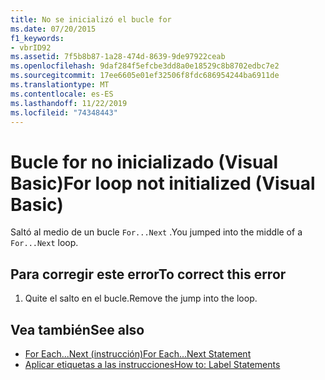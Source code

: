 ```yaml
---
title: No se inicializó el bucle for
ms.date: 07/20/2015
f1_keywords:
- vbrID92
ms.assetid: 7f5b8b87-1a28-474d-8639-9de97922ceab
ms.openlocfilehash: 9daf284f5efcbe3dd8a0e18529c8b8702edbc7e2
ms.sourcegitcommit: 17ee6605e01ef32506f8fdc686954244ba6911de
ms.translationtype: MT
ms.contentlocale: es-ES
ms.lasthandoff: 11/22/2019
ms.locfileid: "74348443"
---
```

# <a name="for-loop-not-initialized-visual-basic"></a><span data-ttu-id="a3028-102">Bucle for no inicializado (Visual Basic)</span><span class="sxs-lookup"><span data-stu-id="a3028-102">For loop not initialized (Visual Basic)</span></span>
<span data-ttu-id="a3028-103">Saltó al medio de un bucle `For...Next` .</span><span class="sxs-lookup"><span data-stu-id="a3028-103">You jumped into the middle of a `For...Next` loop.</span></span>  
  
## <a name="to-correct-this-error"></a><span data-ttu-id="a3028-104">Para corregir este error</span><span class="sxs-lookup"><span data-stu-id="a3028-104">To correct this error</span></span>  
  
1. <span data-ttu-id="a3028-105">Quite el salto en el bucle.</span><span class="sxs-lookup"><span data-stu-id="a3028-105">Remove the jump into the loop.</span></span>  
  
## <a name="see-also"></a><span data-ttu-id="a3028-106">Vea también</span><span class="sxs-lookup"><span data-stu-id="a3028-106">See also</span></span>

- [<span data-ttu-id="a3028-107">For Each...Next (instrucción)</span><span class="sxs-lookup"><span data-stu-id="a3028-107">For Each...Next Statement</span></span>](../../visual-basic/language-reference/statements/for-each-next-statement.md)
- [<span data-ttu-id="a3028-108">Aplicar etiquetas a las instrucciones</span><span class="sxs-lookup"><span data-stu-id="a3028-108">How to: Label Statements</span></span>](../../visual-basic/programming-guide/program-structure/how-to-label-statements.md)
